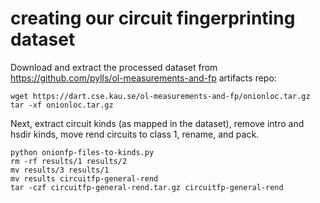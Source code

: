 # creating our circuit fingerprinting dataset

Download and extract the processed dataset from https://github.com/pylls/ol-measurements-and-fp artifacts repo:

```
wget https://dart.cse.kau.se/ol-measurements-and-fp/onionloc.tar.gz
tar -xf onionloc.tar.gz
```

Next, extract circuit kinds (as mapped in the dataset), remove intro and hsdir kinds, move rend circuits to class 1, rename, and pack.

```
python onionfp-files-to-kinds.py
rm -rf results/1 results/2
mv results/3 results/1
mv results circuitfp-general-rend
tar -czf circuitfp-general-rend.tar.gz circuitfp-general-rend
```

